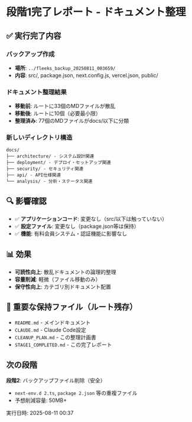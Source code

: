 # 段階1完了レポート - ドキュメント整理

## ✅ 実行完了内容

### バックアップ作成
- **場所**: `../fleeks_backup_20250811_003659/`
- **内容**: src/, package.json, next.config.js, vercel.json, public/

### ドキュメント整理結果
- **移動前**: ルートに33個のMDファイルが散乱
- **移動後**: ルートに10個（必要最小限）
- **整理済み**: 77個のMDファイルがdocs/以下に分類

### 新しいディレクトリ構造
```
docs/
├── architecture/ - システム設計関連
├── deployment/ - デプロイ・セットアップ関連  
├── security/ - セキュリティ関連
├── api/ - API仕様関連
└── analysis/ - 分析・ステータス関連
```

## 🔍 影響確認
- ✅ **アプリケーションコード**: 変更なし（src/以下は触っていない）
- ✅ **設定ファイル**: 変更なし（package.json等は保持）
- ✅ **機能**: 有料会員システム・認証機能に影響なし

## 📊 効果
- **可読性向上**: 散乱ドキュメントの論理的整理
- **容量削減**: 軽微（ファイル移動のみ）
- **保守性向上**: カテゴリ別ドキュメント配置

## 🚨 重要な保持ファイル（ルート残存）
- `README.md` - メインドキュメント
- `CLAUDE.md` - Claude Code設定
- `CLEANUP_PLAN.md` - この整理計画書
- `STAGE1_COMPLETED.md` - この完了レポート

## 次の段階
**段階2**: バックアップファイル削除（安全）
- `next-env.d 2.ts`, `package 2.json` 等の重複ファイル
- 予想削減容量: 50MB+

実行日時: 2025-08-11 00:37